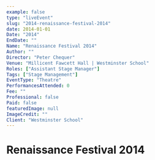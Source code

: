 ```yaml
---
example: false
type: "liveEvent"
slug: "2014-renaissance-festival-2014"
date: 2014-01-01
Date: "2014"
EndDate: ""
Name: "Renaissance Festival 2014"
Author: ""
Director: "Peter Chequer"
Venue: "Millicent Fawcett Hall | Westminster School"
Roles: ["Assistant Stage Manager"]
Tags: ["Stage Management"]
EventType: "Theatre"
PerformancesAttended: 0
Fee: ""
Professional: false
Paid: false
featuredImage: null
ImageCredit: ""
Client: "Westminster School"
---
```


# Renaissance Festival 2014